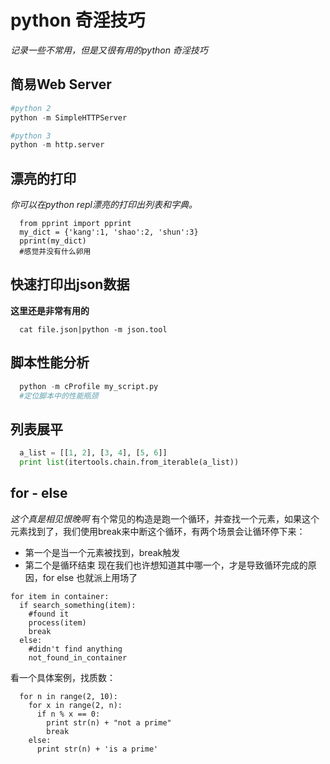 # python 奇淫技巧
*记录一些不常用，但是又很有用的python 奇淫技巧*

## 简易Web Server
```python
#python 2
python -m SimpleHTTPServer

#python 3
python -m http.server
```

## 漂亮的打印
*你可以在python repl漂亮的打印出列表和字典。*
```
  from pprint import pprint
  my_dict = {'kang':1, 'shao':2, 'shun':3}
  pprint(my_dict)
  #感觉并没有什么卵用
```

## 快速打印出json数据
**这里还是非常有用的**
```
  cat file.json|python -m json.tool
```

## 脚本性能分析
```Python
  python -m cProfile my_script.py
  #定位脚本中的性能瓶颈
```

## 列表展平
```Python
  a_list = [[1, 2], [3, 4], [5, 6]]
  print list(itertools.chain.from_iterable(a_list))
```

## for - else
*这个真是相见恨晚啊*
有个常见的构造是跑一个循环，并查找一个元素，如果这个元素找到了，我们使用break来中断这个循环，有两个场景会让循环停下来：  
  + 第一个是当一个元素被找到，break触发
  + 第二个是循环结束
现在我们也许想知道其中哪一个，才是导致循环完成的原因，for else 也就派上用场了
```
for item in container:
  if search_something(item):
    #found it
    process(item)
    break
  else:
    #didn't find anything
    not_found_in_container
```
看一个具体案例，找质数：
```
  for n in range(2, 10):
    for x in range(2, n):
      if n % x == 0:
        print str(n) + "not a prime"
        break
    else:
      print str(n) + 'is a prime'
```
